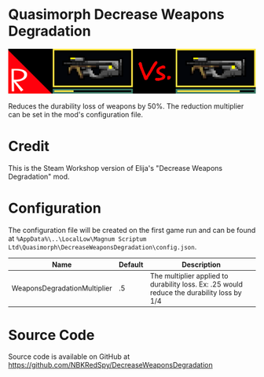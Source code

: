 # Quasimorph Decrease Weapons Degradation

![thumbnail icon](media/thumbnail.png)

Reduces the durability loss of weapons by 50%.  The reduction multiplier can be set in the mod's configuration file.

# Credit

This is the Steam Workshop version of Elija's "Decrease Weapons Degradation" mod.

# Configuration

The configuration file will be created on the first game run and can be found at `%AppData%\..\LocalLow\Magnum Scriptum Ltd\Quasimorph\DecreaseWeaponsDegradation\config.json`.

|Name|Default|Description|
|--|--|--|
|WeaponsDegradationMultiplier|.5|The multiplier applied to durability loss.  Ex:  .25 would reduce the durability loss by 1/4|

# Source Code
Source code is available on GitHub at https://github.com/NBKRedSpy/DecreaseWeaponsDegradation
